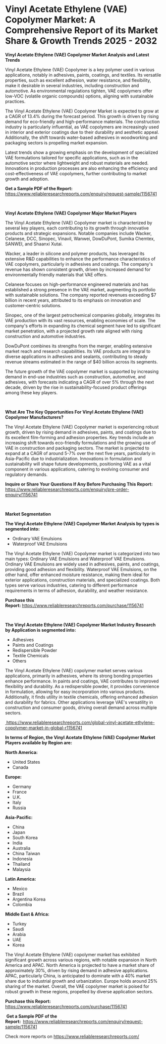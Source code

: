 <p><h1>Vinyl Acetate Ethylene (VAE) Copolymer Market: A Comprehensive Report of its Market Share & Growth Trends 2025 - 2032</h1></p><p><strong>Vinyl Acetate Ethylene (VAE) Copolymer Market Analysis and Latest Trends</strong></p>
<p><p>Vinyl Acetate Ethylene (VAE) Copolymer is a key polymer used in various applications, notably in adhesives, paints, coatings, and textiles. Its versatile properties, such as excellent adhesion, water resistance, and flexibility, make it desirable in several industries, including construction and automotive. As environmental regulations tighten, VAE copolymers offer low-VOC (volatile organic compounds) options, aligning with sustainable practices.</p><p>The Vinyl Acetate Ethylene (VAE) Copolymer Market is expected to grow at a CAGR of 13.4% during the forecast period. This growth is driven by rising demand for eco-friendly and high-performance materials. The construction industry is particularly influential, as VAE copolymers are increasingly used in interior and exterior coatings due to their durability and aesthetic appeal. Additionally, the shift towards water-based adhesives in woodworking and packaging sectors is propelling market expansion.</p><p>Latest trends show a growing emphasis on the development of specialized VAE formulations tailored for specific applications, such as in the automotive sector where lightweight and robust materials are needed. Innovations in production processes are also enhancing the efficiency and cost-effectiveness of VAE copolymers, further contributing to market growth and adoption.</p></p>
<p><strong>Get a Sample PDF of the Report:&nbsp;</strong> <a href="https://www.reliableresearchreports.com/enquiry/request-sample/1156741?utm_campaign=2243&utm_medium=2&utm_source=Github&utm_content=ia&utm_term=28022025&utm_id=vinyl-acetate-ethylene-vae-copolymer">https://www.reliableresearchreports.com/enquiry/request-sample/1156741</a></p>
<p>&nbsp;</p>
<p><strong>Vinyl Acetate Ethylene (VAE) Copolymer Major Market Players</strong></p>
<p><p>The Vinyl Acetate Ethylene (VAE) Copolymer market is characterized by several key players, each contributing to its growth through innovative products and strategic expansions. Notable companies include Wacker, Celanese, DCC, Sinopec, Vinavil, Wanwei, DowDuPont, Sumika Chemtex, SANWEI, and Shaanxi Xutai.</p><p>Wacker, a leader in silicone and polymer products, has leveraged its extensive R&D capabilities to enhance the performance characteristics of VAE copolymers, particularly in adhesives and coatings. The company's revenue has shown consistent growth, driven by increased demand for environmentally friendly materials that VAE offers.</p><p>Celanese focuses on high-performance engineered materials and has established a strong presence in the VAE market, augmenting its portfolio with sustainable solutions. The company reported revenues exceeding $7 billion in recent years, attributed to its emphasis on innovation and customer-centric solutions.</p><p>Sinopec, one of the largest petrochemical companies globally, integrates its VAE production with its vast resources, enabling economies of scale. The company's efforts in expanding its chemical segment have led to significant market penetration, with a projected growth rate aligned with rising construction and automotive industries.</p><p>DowDuPont combines its strengths from the merger, enabling extensive market reach and research capabilities. Its VAE products are integral to diverse applications in adhesives and sealants, contributing to steady revenue streams estimated in the range of $40 billion across its segments.</p><p>The future growth of the VAE copolymer market is supported by increasing demand in end-use industries such as construction, automotive, and adhesives, with forecasts indicating a CAGR of over 5% through the next decade, driven by the rise in sustainability-focused product offerings among these key players.</p></p>
<p>&nbsp;</p>
<p><strong>What Are The Key Opportunities For Vinyl Acetate Ethylene (VAE) Copolymer Manufacturers?</strong></p>
<p><p>The Vinyl Acetate Ethylene (VAE) Copolymer market is experiencing robust growth, driven by rising demand in adhesives, paints, and coatings due to its excellent film-forming and adhesion properties. Key trends include an increasing shift towards eco-friendly formulations and the growing use of VAE in construction and packaging sectors. The market is projected to expand at a CAGR of around 5-7% over the next five years, particularly in Asia-Pacific due to industrialization. Innovations in formulation and sustainability will shape future developments, positioning VAE as a vital component in various applications, catering to evolving consumer and regulatory demands.</p></p>
<p><strong>Inquire or Share Your Questions If Any Before Purchasing This Report:</strong> <a href="https://www.reliableresearchreports.com/enquiry/pre-order-enquiry/1156741?utm_campaign=2243&utm_medium=2&utm_source=Github&utm_content=ia&utm_term=28022025&utm_id=vinyl-acetate-ethylene-vae-copolymer">https://www.reliableresearchreports.com/enquiry/pre-order-enquiry/1156741</a></p>
<p>&nbsp;</p>
<p><strong>Market Segmentation</strong></p>
<p><strong>The Vinyl Acetate Ethylene (VAE) Copolymer Market Analysis by types is segmented into:</strong></p>
<p><ul><li>Ordinary VAE Emulsions</li><li>Waterproof VAE Emulsions</li></ul></p>
<p><p>The Vinyl Acetate Ethylene (VAE) Copolymer market is categorized into two main types: Ordinary VAE Emulsions and Waterproof VAE Emulsions. Ordinary VAE Emulsions are widely used in adhesives, paints, and coatings, providing good adhesion and flexibility. Waterproof VAE Emulsions, on the other hand, offer enhanced moisture resistance, making them ideal for exterior applications, construction materials, and specialized coatings. Both types serve various industries, catering to different performance requirements in terms of adhesion, durability, and weather resistance.</p></p>
<p><strong>Purchase this Report:&nbsp;</strong><a href="https://www.reliableresearchreports.com/purchase/1156741?utm_campaign=2243&utm_medium=2&utm_source=Github&utm_content=ia&utm_term=28022025&utm_id=vinyl-acetate-ethylene-vae-copolymer">https://www.reliableresearchreports.com/purchase/1156741</a></p>
<p>&nbsp;</p>
<p><strong>The Vinyl Acetate Ethylene (VAE) Copolymer Market Industry Research by Application is segmented into:</strong></p>
<p><ul><li>Adhesives</li><li>Paints and Coatings</li><li>Redispersible Powder</li><li>Textile Chemicals</li><li>Others</li></ul></p>
<p><p>The Vinyl Acetate Ethylene (VAE) copolymer market serves various applications, primarily in adhesives, where its strong bonding properties enhance performance. In paints and coatings, VAE contributes to improved flexibility and durability. As a redispersible powder, it provides convenience in formulation, allowing for easy incorporation into various products. Additionally, it finds utility in textile chemicals, offering enhanced adhesion and durability for fabrics. Other applications leverage VAE's versatility in construction and consumer goods, driving overall demand across multiple sectors.</p></p>
<p><a href="https://www.reliableresearchreports.com/global-vinyl-acetate-ethylene-copolymer-market-in-global-r1156741?utm_campaign=2243&utm_medium=2&utm_source=Github&utm_content=ia&utm_term=28022025&utm_id=vinyl-acetate-ethylene-vae-copolymer">&nbsp;https://www.reliableresearchreports.com/global-vinyl-acetate-ethylene-copolymer-market-in-global-r1156741</a></p>
<p><strong>In terms of Region, the Vinyl Acetate Ethylene (VAE) Copolymer Market Players available by Region are:</strong></p>
<p>
    <p> <strong> North America: </strong>
        <ul>
            <li>United States</li>
            <li>Canada</li>
        </ul>
        </p> 
    <p> <strong> Europe: </strong>
        <ul>
            <li>Germany</li>
            <li>France</li>
            <li>U.K.</li>
            <li>Italy</li>
            <li>Russia</li>
        </ul>
        </p> 
    <p> <strong> Asia-Pacific: </strong>
        <ul>
            <li>China</li>
            <li>Japan</li>
            <li>South Korea</li>
            <li>India</li>
            <li>Australia</li>
            <li>China Taiwan</li>
            <li>Indonesia</li>
            <li>Thailand</li>
            <li>Malaysia</li>
        </ul>
        </p> 
    <p> <strong> Latin America: </strong>
        <ul>
            <li>Mexico</li>
            <li>Brazil</li>
            <li>Argentina Korea</li>
            <li>Colombia</li>
        </ul>
        </p> 
    <p> <strong> Middle East & Africa: </strong>
        <ul>
            <li>Turkey</li>
            <li>Saudi</li>
            <li>Arabia</li>
            <li>UAE</li>
            <li>Korea</li>
        </ul>
    </p>
    </p>
<p><p>The Vinyl Acetate Ethylene (VAE) copolymer market has exhibited significant growth across various regions, with notable expansion in North America and APAC. North America is projected to have a market share of approximately 30%, driven by rising demand in adhesive applications. APAC, particularly China, is anticipated to dominate with a 40% market share due to industrial growth and urbanization. Europe holds around 25% sharing of the market. Overall, the VAE copolymer market is poised for robust growth in these regions, propelled by diverse application sectors.</p></p>
<p><strong>Purchase this Report: </strong><a href="https://www.reliableresearchreports.com/purchase/1156741?utm_campaign=2243&utm_medium=2&utm_source=Github&utm_content=ia&utm_term=28022025&utm_id=vinyl-acetate-ethylene-vae-copolymer">https://www.reliableresearchreports.com/purchase/1156741</a></p>
<p>&nbsp;<strong>Get a Sample PDF of the Report:&nbsp;&nbsp;</strong><a href="https://www.reliableresearchreports.com/enquiry/request-sample/1156741?utm_campaign=2243&utm_medium=2&utm_source=Github&utm_content=ia&utm_term=28022025&utm_id=vinyl-acetate-ethylene-vae-copolymer">https://www.reliableresearchreports.com/enquiry/request-sample/1156741</a></p>
<p><strong></strong></p>
<p>Check more reports on <a href="https://www.reliableresearchreports.com/?utm_campaign=2243&utm_medium=2&utm_source=Github&utm_content=ia&utm_term=28022025&utm_id=vinyl-acetate-ethylene-vae-copolymer">https://www.reliableresearchreports.com/</a></p>